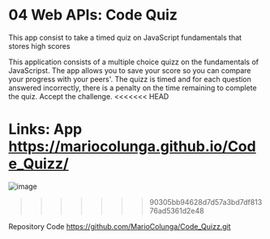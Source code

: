 # 04 Web APIs: Code Quiz

This app consist to take a timed quiz on JavaScript fundamentals that stores high scores

This application consists of a multiple choice quizz on the fundamentals of JavaScripst. The app allows you to save your score so you can compare your progress with your peers'. The quizz is timed and for each question answered incorrectly, there is a penalty on the time remaining to complete the quiz. Accept the challenge.
<<<<<<< HEAD

Links:
App
https://mariocolunga.github.io/Code_Quizz/
=======
![image](https://user-images.githubusercontent.com/87739510/149709028-9cabf9ed-a14c-4159-a70d-e9bc56a6bde5.png)
>>>>>>> 90305bb94628d7d57a3bd7df81376ad5361d2e48


Repository Code
https://github.com/MarioColunga/Code_Quizz.git

